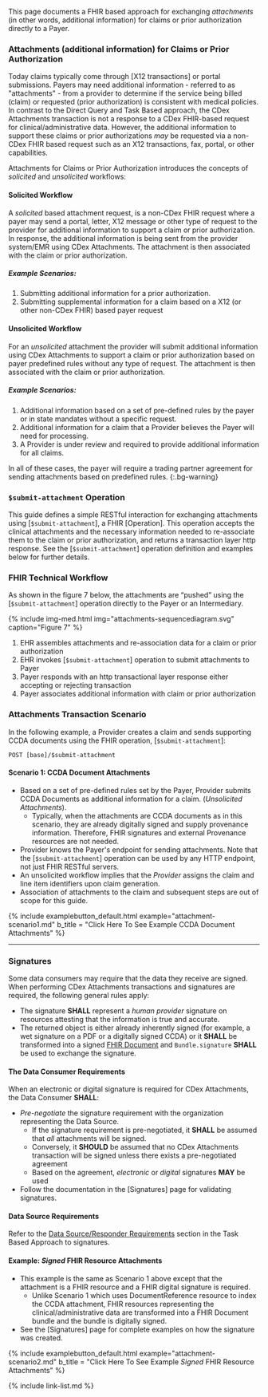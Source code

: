 <!-- ---
tags: CDEX
title: Attachments
---

# Attachments -->

This page documents a FHIR based approach for exchanging *attachments* (in other words, additional information) for claims or prior authorization directly to a Payer.

### Attachments (additional information) for Claims or Prior Authorization

Today claims typically come through [X12 transactions] or portal submissions. Payers may need additional information - referred to as "attachments" - from a provider to determine if the service being billed (claim) or requested (prior authorization) is consistent with medical policies. In contrast to the Direct Query and Task Based approach, the CDex Attachments transaction is not a response to a CDex FHIR-based request for clinical/administrative data.  However, the additional information to support these claims or prior authorizations *may* be requested via a non-CDex FHIR based request such as an X12 transactions, fax, portal, or other capabilities.

Attachments for Claims or Prior Authorization introduces the concepts of *solicited* and *unsolicited* workflows:

#### Solicited Workflow
A *solicited* based attachment request, is a non-CDex FHIR request where a payer may send a portal, letter, X12 message or other type of request to the provider for additional information to support a claim or prior authorization. In response, the additional information is being sent from the provider system/EMR using CDex Attachments. The attachment is then associated with the claim or prior authorization.

##### Example Scenarios:
1.	Submitting additional information for a prior authorization.
2.	Submitting supplemental information for a claim based on a X12 (or other non-CDex FHIR) based payer request

#### Unsolicited Workflow
For an *unsolicited* attachment the provider will submit additional information using CDex Attachments to support a claim or prior authorization based on payer predefined rules without any type of request.  The attachment is then associated with the claim or prior authorization.

##### Example Scenarios:
1.	Additional information based on a set of pre-defined rules by the payer or in state mandates without a specific request.
2.	Additional information for a claim that a Provider believes the Payer will need for processing.
3.	A Provider is under review and required to provide additional information for all claims.


In all of these cases, the payer will require a trading partner agreement for sending attachments based on predefined rules.
{:.bg-warning}

### `$submit-attachment` Operation

This guide defines a simple RESTful interaction for exchanging attachments using [`$submit-attachment`], a FHIR [Operation].  This operation accepts the clinical attachments and the necessary information needed to re-associate them to the claim or prior authorization, and returns a transaction layer http response. See the [`$submit-attachment`] operation definition and examples below for further details.


### FHIR Technical Workflow


As shown in the figure 7 below, the attachments are “pushed” using the [`$submit-attachment`] operation directly to the Payer or an Intermediary.

{% include img-med.html img="attachments-sequencediagram.svg" caption="Figure 7" %}

1. EHR assembles attachments and re-association data for a claim or prior authorization
1. EHR invokes [`$submit-attachment`] operation to submit attachments to Payer
1. Payer responds with an http transactional layer response either accepting or rejecting transaction
1. Payer associates additional information with claim or prior authorization

### Attachments Transaction Scenario

In the following example, a Provider creates a claim and sends supporting CCDA documents using the FHIR operation, [`$submit-attachment`]:

`POST [base]/$submit-attachment`

#### Scenario 1: CCDA Document Attachments

- Based on a set of pre-defined rules set by the Payer, Provider submits CCDA Documents as additional information for a claim. (*Unsolicited Attachments*).
  - Typically, when the attachments are CCDA documents as in this scenario, they are already digitally signed and supply provenance information. Therefore, FHIR signatures and external Provenance resources are not needed.
- Provider knows the Payer's endpoint for sending attachments.  Note that the [`$submit-attachment`] operation can be used by any HTTP endpoint, not just FHIR RESTful servers.
- An unsolicited workflow implies that the *Provider* assigns the claim and line item identifiers upon claim generation.
- Association of attachments to the claim and subsequent steps are out of scope for this guide.

{% include examplebutton_default.html example="attachment-scenario1.md" b_title = "Click Here To See Example CCDA Document Attachments" %}

---

### Signatures

Some data consumers may require that the data they receive are signed. When performing CDex Attachments transactions and signatures are required, the following general rules apply:

- The signature **SHALL** represent a *human provider* signature on resources attesting that the information is true and accurate.
- The returned object is either already inherently signed (for example, a wet signature on a PDF or a digitally signed CCDA) or it **SHALL** be transformed into a signed [FHIR Document](http://hl7.org/fhir/documents.html) and `Bundle.signature`  **SHALL** be used to exchange the signature.

#### The Data Consumer Requirements

When an electronic or digital signature is required for CDex Attachments, the Data Consumer **SHALL**:

- *Pre-negotiate* the signature requirement with the organization representing the Data Source.
   - If the signature requirement is pre-negotiated, it **SHALL** be assumed that *all* attachments will be signed.
   - Conversely, it **SHOULD** be assumed that no CDex Attachments transaction will be signed unless there exists a pre-negotiated agreement
   - Based on the agreement, *electronic* or *digital* signatures **MAY** be used  
- Follow the documentation in the [Signatures] page for validating signatures.


#### Data Source Requirements

Refer to the [Data Source/Responder Requirements](task-based-approach.html#data-sourceresponder-requirements) section in the Task Based Approach to signatures.

#### Example: *Signed* FHIR Resource Attachments

- This example is the same as Scenario 1 above except that the attachment is a FHIR resource and a FHIR digital signature is required.
  - Unlike Scenario 1 which uses DocumentReference resource to index the CCDA attachment, FHIR resources representing the clinical/administrative data are transformed into a FHIR Document bundle and the bundle is digitally signed.
- See the [Signatures] page for complete examples on how the signature was created.

{% include examplebutton_default.html example="attachment-scenario2.md" b_title = "Click Here To See Example *Signed* FHIR Resource Attachments" %}


{% include link-list.md %}

